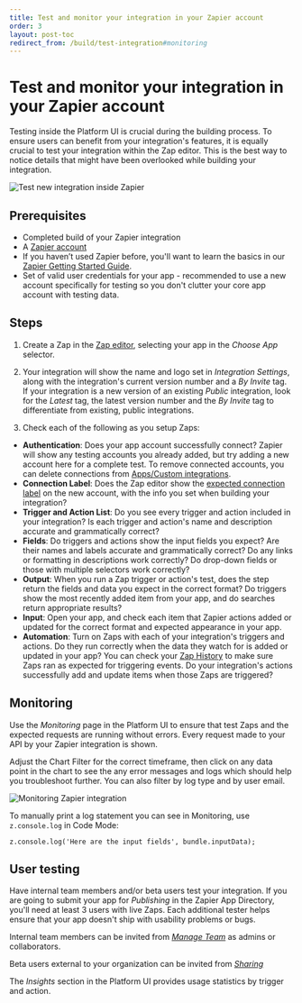 ```yaml
---
title: Test and monitor your integration in your Zapier account
order: 3
layout: post-toc
redirect_from: /build/test-integration#monitoring
---
```


# Test and monitor your integration in your Zapier account

Testing inside the Platform UI is crucial during the building process. To ensure users can benefit from your integration's features, it is equally crucial to test your integration within the Zap editor. This is the best way to notice details that might have been overlooked while building your integration. 

![Test new integration inside Zapier](https://cdn.zappy.app/4f69910e7b7d5fb9325d0e36579bca5a.png)

## Prerequisites

- Completed build of your Zapier integration
- A [Zapier account](https://zapier.com/sign-up)
- If you haven’t used Zapier before, you'll want to learn the basics in our [Zapier Getting Started Guide](https://zapier.com/learn/zapier-quick-start-guide/).
- Set of valid user credentials for your app - recommended to use a new account specifically for testing so you don't clutter your core app account with testing data. 

## Steps

1. Create a Zap in the [Zap editor](https://zapier.com/app/editor/), selecting your app in the _Choose App_ selector. 

2. Your integration will show the name and logo set in _Integration Settings_, along with the integration's current version number and a _By Invite_ tag. If your integration is a new version of an existing _Public_ integration, look for the _Latest_ tag, the latest version number and the _By Invite_ tag to differentiate from existing, public integrations.

3. Check each of the following as you setup Zaps:
- **Authentication**: Does your app account successfully connect? Zapier will show any testing accounts you already added, but try adding a new account here for a complete test. To remove connected accounts, you can delete connections from [Apps/Custom integrations](https://cdn.zappy.app/c97ff65c5857c3ebfeb302ffa8454867.png). 
- **Connection Label**: Does the Zap editor show the [expected connection label](https://cdn.zappy.app/693c0b1c08dabf06ea515995eab636aa.png) on the new account, with the info you set when building your integration?
- **Trigger and Action List**: Do you see every trigger and action included in your integration? Is each trigger and action's name and description accurate and grammatically correct?
- **Fields**: Do triggers and actions show the input fields you expect? Are their names and labels accurate and grammatically correct? Do any links or formatting in descriptions work correctly? Do drop-down fields or those with multiple selectors work correctly?
- **Output**: When you run a Zap trigger or action's test, does the step return the fields and data you expect in the correct format? Do triggers show the most recently added item from your app, and do searches return appropriate results?
- **Input**: Open your app, and check each item that Zapier actions added or updated for the correct format and expected appearance in your app. 
- **Automation**: Turn on Zaps with each of your integration's triggers and actions. Do they run correctly when the data they watch for is added or updated in your app? You can check your [Zap History](https://zapier.com/app/history) to make sure Zaps ran as expected for triggering events. Do your integration's actions successfully add and update items when those Zaps are triggered? 

## Monitoring

Use the _Monitoring_ page in the Platform UI to ensure that test Zaps and the expected requests are running without errors. Every request made to your API by your Zapier integration is shown. 

Adjust the Chart Filter for the correct timeframe, then click on any data point in the chart to see the any error messages and logs which should help you troubleshoot further. You can also filter by log type and by user email. 

![Monitoring Zapier integration](https://cdn.zappy.app/8e7113b876e9dd37b71722fee763cf3e.png)

To manually print a log statement you can see in Monitoring, use `z.console.log` in Code Mode:

`z.console.log('Here are the input fields', bundle.inputData);`

## User testing

Have internal team members and/or beta users test your integration. If you are going to submit your app for _Publishing_ in the Zapier App Directory, you'll need at least 3 users with live Zaps. Each additional tester helps ensure that your app doesn't ship with usability problems or bugs.

Internal team members can be invited from _[Manage Team](https://platform.zapier.com/manage/invite-team-member)_ as admins or collaborators. 

Beta users external to your organization can be invited from _[Sharing](https://platform.zapier.com/manage/share-integration)_

The _Insights_ section in the Platform UI provides usage statistics by trigger and action. 